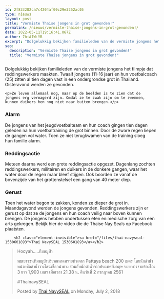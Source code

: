 ```yaml
---
id: 2f833282ca7c4204af00c29e3252ac05
type: nieuws
layout: post
title: "Vermiste Thaise jongens in grot gevonden!"
permalink: /nieuws/vermiste-thaise-jongens-in-grot-gevonden!/
date: 2022-05-11T19:16:41.067Z
author: 7biA1WiYB
excerpt: "Dolgelukkig bekijken familieleden van de vermiste jongens het filmpje dat reddingswerkers maakten. Twaalf jongens (11-16 jaar) en hun voetbalcoach (25) zitten al tien dagen vast in een ondergrondse grot in Thailand. Gisteravond werden ze gevonden.  "
seo:
  description: "Vermiste Thaise jongens in grot gevonden!"
  title: "Vermiste Thaise jongens in grot gevonden!"
---
```

Dolgelukkig bekijken familieleden van de vermiste jongens het filmpje dat reddingswerkers maakten. Twaalf jongens (11-16 jaar) en hun voetbalcoach (25) zitten al tien dagen vast in een ondergrondse grot in Thailand. Gisteravond werden ze gevonden.  

    <p>Ze leven allemaal nog, maar op de beelden is te zien dat de jongens erg vermagerd zijn. Omdat ze te zwak zijn om te zwemmen, kunnen duikers hen nog niet naar buiten brengen.</p>
<h3>Alarm</h3>
<p>De jongens van het jeugdvoetbalteam en hun coach gingen tien dagen geleden na hun voetbaltraining de grot binnen. Door de zware regen liepen de gangen vol water. Toen ze niet terugkwamen van de training sloeg hun familie alarm.</p>
<h3>Reddingsactie</h3>
<p>Meteen daarna werd een grote reddingsactie opgezet. Dagenlang zochten reddingswerkers, militairen en duikers in de donkere gangen, waar het water door de regen maar bleef stijgen. Ook boorden ze vanaf de bovenzijde van het grottenstelsel een gang van 40 meter diep.</p>
<h3>Gerust</h3>
<p>Toen het water begon te zakken, konden ze dieper de grot in. Maandagavond werden de jongens gevonden. Reddingswerkers zijn er gerust op dat ze de jongens en hun coach veilig naar boven kunnen brengen. De jongens hebben ondertussen eten en medische zorg van een arts gekregen. Bekijk hier de video die de Thaise Nay Seals op Facebook plaatsten.</p>
<p><div class="media media-element-container media-default"><div id="file-533887" class="file file-video file-video-oembed">

        <h2 class="element-invisible"><a href="/files/thai-navyseal-1530601893">Thai NavySEAL 1530601893</a></h2>
    
  
  <div class="content">
    
<div id="fb-root"></div>
<script async="1" defer="1" crossorigin="anonymous" src="https://connect.facebook.net/en_US/sdk.js#xfbml=1&amp;version=v6.0"></script><div class="fb-video" data-href="https://www.facebook.com/ThaiSEAL/videos/1631228493667210/?_sp=16253675-2d0c-4c09-8966-d874296eade3.1530601861694" data-width="640"><blockquote cite="https://www.facebook.com/ThaiSEAL/videos/1631228493667210/" class="fb-xfbml-parse-ignore"><a href="https://www.facebook.com/ThaiSEAL/videos/1631228493667210/"></a><p>Hooyah.....ทีมหมูป่า

พบเยาวชนทีมหมูป่าบริเวณหาดทรายห่างจาก Pattaya beach 200 เมตร  โดยนักดำน้ำหน่วยซีลดำน้ำวางไลน์เชือกนำทาง ร่วมกับนักดำน้ำจากประเทศอังกฤษ ระยะทางจากห้องโถง 3 ยาว 1,900 เมตร  เมื่อเวลา 21.38 น. คืนวันที่ 2 กรกฎาคม 2561

#ThainavySEAL</p>Posted by <a href="https://www.facebook.com/ThaiSEAL/">Thai NavySEAL</a> on Monday, July 2, 2018</blockquote></div>  </div>

  
</div>
</div>
<p> </p>  
